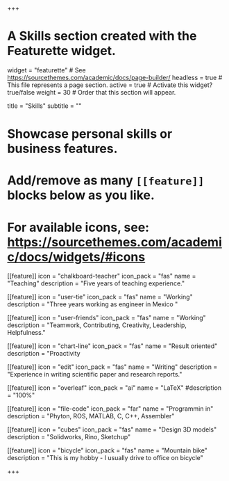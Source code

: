 +++
# A Skills section created with the Featurette widget.
widget = "featurette"  # See https://sourcethemes.com/academic/docs/page-builder/
headless = true  # This file represents a page section.
active = true  # Activate this widget? true/false
weight = 30  # Order that this section will appear.

title = "Skills"
subtitle = ""

# Showcase personal skills or business features.
# 
# Add/remove as many `[[feature]]` blocks below as you like.
# 
# For available icons, see: https://sourcethemes.com/academic/docs/widgets/#icons

  
  [[feature]]
  icon = "chalkboard-teacher"
  icon_pack = "fas"
  name = "Teaching"
  description = "Five years of teaching experience."
  
  [[feature]]
  icon = "user-tie"
  icon_pack = "fas"
  name = "Working"
  description = "Three years working as engineer in Mexico "

[[feature]]
  icon = "user-friends"
  icon_pack = "fas"
  name = "Working"
  description = "Teamwork, Contributing, Creativity, Leadership, Helpfulness."
    
  
  [[feature]]
  icon = "chart-line"
  icon_pack = "fas"
  name = "Result oriented"
  description = "Proactivity
  
[[feature]]
  icon = "edit"
  icon_pack = "fas"
  name = "Writing"
  description = "Experience in writing scientific paper and research reports."
  
[[feature]]
  icon = "overleaf"
  icon_pack = "ai"
  name = "LaTeX"
  #description = "100%"  
  
[[feature]]
  icon = "file-code"
  icon_pack = "far"
  name = "Programmin in"
  description = "Phyton, ROS, MATLAB, C, C++, Assembler"

[[feature]]
  icon = "cubes"
  icon_pack = "fas"
  name = "Design 3D models"
  description = "Solidworks, Rino, Sketchup"

[[feature]]
  icon = "bicycle"
  icon_pack = "fas"
  name = "Mountain bike"
  description = "This is my hobby - I usually drive to office on bicycle"

+++
